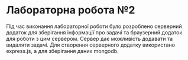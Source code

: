 # Лабораторна робота №2

Під час виконання лабораторної роботи було розроблено серверний додаток для зберігання інформації про задачі та браузерний додаток для роботи з цим сервером. Сервер дає можливість додавати та видаляти задачі. Для створення серверного додатку використано express.js, а для зберігання даних mongodb.
